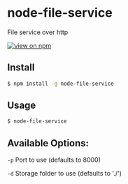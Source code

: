 # node-file-service
File service over http

[![view on npm](http://img.shields.io/npm/v/node-file-service.svg)](https://www.npmjs.org/package/node-file-service)

## Install

```sh
$ npm install -g node-file-service
```

## Usage

```sh
$ node-file-service
```

## Available Options:

`-p` Port to use (defaults to 8000)

`-d` Storage folder to use (defaults to './')